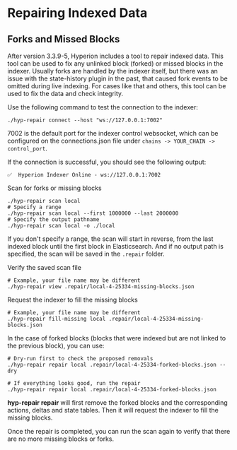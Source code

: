 # Repairing Indexed Data

## Forks and Missed Blocks

After version 3.3.9-5, Hyperion includes a tool to repair indexed data. This tool can be used to fix any unlinked
block (forked)
or missed blocks in the indexer. Usually forks are handled by the indexer itself, but there was an issue with the
state-history plugin in the past, that caused fork events to be omitted during live indexing.
For cases like that and others, this tool can be used to fix the data and check integrity.

Use the following command to test the connection to the indexer:

```shell
./hyp-repair connect --host "ws://127.0.0.1:7002"
```

7002 is the default port for the indexer control websocket, which can be configured on the connections.json file
under `chains -> YOUR_CHAIN -> control_port`.

If the connection is successful, you should see the following output:

```shell
✅  Hyperion Indexer Online - ws://127.0.0.1:7002
```

Scan for forks or missing blocks

```shell
./hyp-repair scan local
# Specify a range
./hyp-repair scan local --first 1000000 --last 2000000
# Specify the output pathname
./hyp-repair scan local -o ./local
```

If you don't specify a range, the scan will start in reverse, from the last indexed block until the first block in
Elasticsearch.
And if no output path is specified, the scan will be saved in the `.repair` folder.

Verify the saved scan file

```shell
# Example, your file name may be different
./hyp-repair view .repair/local-4-25334-missing-blocks.json
```

Request the indexer to fill the missing blocks

```shell
# Example, your file name may be different
./hyp-repair fill-missing local .repair/local-4-25334-missing-blocks.json
```

In the case of forked blocks (blocks that were indexed but are not linked to the previous block), you can use:

```shell
# Dry-run first to check the proposed removals
./hyp-repair repair local .repair/local-4-25334-forked-blocks.json --dry

# If everything looks good, run the repair
./hyp-repair repair local .repair/local-4-25334-forked-blocks.json
```

**hyp-repair repair** will first remove the forked blocks and the corresponding actions, deltas and state tables. Then
it will
request the indexer to fill the missing blocks.

Once the repair is completed, you can run the scan again to verify that there are no more missing blocks or forks.
